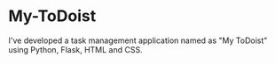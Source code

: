 # My-ToDoist
I've developed a task management application named as "My ToDoist" using Python, Flask, HTML and CSS.
